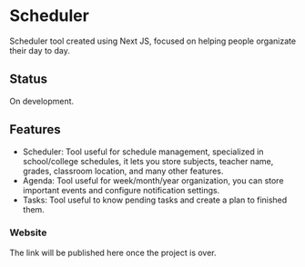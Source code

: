 # Scheduler

Scheduler tool created using Next JS, focused on helping people organizate their day
to day.

## Status

On development.

## Features

- Scheduler: Tool useful for schedule management, specialized in school/college schedules,
  it lets you store subjects, teacher name, grades, classroom location, and many other features.
- Agenda: Tool useful for week/month/year organization, you can store important events and configure
  notification settings.
- Tasks: Tool useful to know pending tasks and create a plan to finished them.

### Website

The link will be published here once the project is over.
